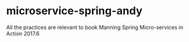 # microservice-spring-andy
All the practices are relevant to book Manning Spring Micro-services in Action 2017.6
